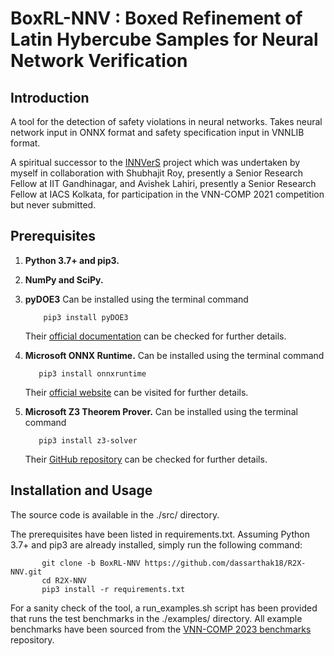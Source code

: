 # BoxRL-NNV : Boxed Refinement of Latin Hybercube Samples for Neural Network Verification

## Introduction

A tool for the detection of safety violations in neural networks. Takes neural network input in ONNX format and safety specification input in VNNLIB format.

A spiritual successor to the [INNVerS](https://github.com/iacs-csu-2020/INNVerS) project which was undertaken by myself in collaboration with Shubhajit Roy, presently a Senior Research Fellow at IIT Gandhinagar, and Avishek Lahiri, presently a Senior Research Fellow at IACS Kolkata, for participation in the VNN-COMP 2021 competition but never submitted.

## Prerequisites

1. **Python 3.7+ and pip3.**
2. **NumPy and SciPy.**
3. **pyDOE3** Can be installed using the terminal command

   ```shell
       pip3 install pyDOE3
   ```
   Their [official documentation](https://pydoe3.readthedocs.io/en/latest/index.html) can be checked for further details.
5. **Microsoft ONNX Runtime.** Can be installed using the terminal command

    ```shell
       pip3 install onnxruntime
    ```
    Their [official website](https://onnxruntime.ai/) can be visited for further details.
6. **Microsoft Z3 Theorem Prover.** Can be installed using the terminal command

    ```shell
       pip3 install z3-solver
    ```
    Their [GitHub repository](https://github.com/Z3Prover/z3) can be checked for further details.

## Installation and Usage

The source code is available in the ./src/ directory.

The prerequisites have been listed in requirements.txt. Assuming Python 3.7+ and pip3 are already installed, simply run the following command:

 ```shell
        git clone -b BoxRL-NNV https://github.com/dassarthak18/R2X-NNV.git
        cd R2X-NNV
        pip3 install -r requirements.txt
  ```
For a sanity check of the tool, a run_examples.sh script has been provided that runs the test benchmarks in the ./examples/ directory. All example benchmarks have been sourced from the [VNN-COMP 2023 benchmarks](https://github.com/ChristopherBrix/vnncomp2023_benchmarks) repository.
